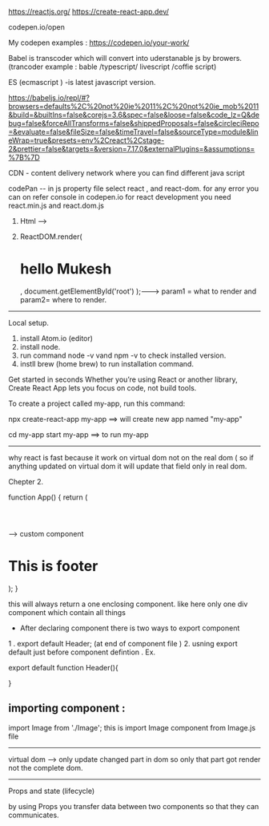 https://reactjs.org/
https://create-react-app.dev/

codepen.io/open

My codepen examples :  https://codepen.io/your-work/

Babel is transcoder which will convert into uderstanable js by browers.  (trancoder example : bable /typescript/ livescript /coffie script)

ES (ecmascript ) -is latest javascript version.

https://babeljs.io/repl/#?browsers=defaults%2C%20not%20ie%2011%2C%20not%20ie_mob%2011&build=&builtIns=false&corejs=3.6&spec=false&loose=false&code_lz=Q&debug=false&forceAllTransforms=false&shippedProposals=false&circleciRepo=&evaluate=false&fileSize=false&timeTravel=false&sourceType=module&lineWrap=true&presets=env%2Creact%2Cstage-2&prettier=false&targets=&version=7.17.0&externalPlugins=&assumptions=%7B%7D

CDN - content delivery network where you can find different java script


codePan -- in js property file select react , and react-dom.  for any error you can on refer console in codepen.io
for react development you need react.min.js and react.dom.js


1. Html --><div id="root"></div>

2.  ReactDOM.render(<h1> hello Mukesh</h1>,
    document.getElementById('root')
    );---> param1 = what to render and  param2= where to render.



-----------------------------------------------------

Local setup.

1. install Atom.io (editor)
2. install node.
3. run command node -v vand npm -v to check installed version.
4. instll brew (home brew) to run installation command.


Get started in seconds
Whether you’re using React or another library, Create React App lets you focus on code, not build tools.

To create a project called my-app, run this command:

npx create-react-app my-app  ==> will create new app named  "my-app"

cd my-app
start my-app ==> to run my-app



------------------------------------------------------

why react is fast because it work on virtual dom not on the real dom ( so if anything updated on virtual dom it will update that field only in real dom.


Chepter 2.

function App() {
return (
<div className="App">
<Header></Header>  --> custom component
<h1>This is footer</h1>
</div>
);
}

this will always return a one enclosing component. like here only one div component which contain all things


- After declaring component there is two ways to export component

1 . export default Header; (at end of component file )
2.  usning export default  just before component defintion . Ex.

export default function Header(){
<div></div>
}

importing component :
---------------------

import Image from './Image';      this is import Image component from Image.js file


--------------------------

virtual dom --> only update changed part in dom so only that part got render not the complete dom.



---------------------


Props and  state (lifecycle)

by using Props you transfer data between two components so that they can 
communicates.


